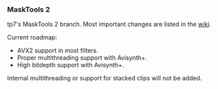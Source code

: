 ### MaskTools 2 ###

tp7's MaskTools 2 branch. Most important changes are listed in the [wiki](https://github.com/tp7/masktools/wiki/Difference-to-masktools2-a48).

Current roadmap:
* AVX2 support in most filters.
* Proper multithreading support with Avisynth+.
* High bitdepth support with Avisynth+.

Internal multithreading or support for stacked clips will not be added.